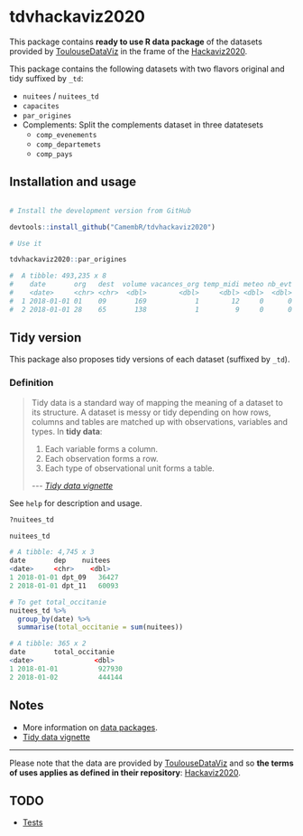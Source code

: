 tdvhackaviz2020
===============

This package contains **ready to use R data package** of the datasets provided by [ToulouseDataViz](https://toulouse-dataviz.fr/) in the frame of the [Hackaviz2020](https://github.com/ToulouseDataViz/Hackaviz2020).

This package contains the following datasets with two flavors original and tidy suffixed by `_td`:

- `nuitees` / `nuitees_td`
- `capacites`
- `par_origines`
- Complements: Split the complements dataset in three datatesets
    - `comp_evenements`
    - `comp_departemets`
    - `comp_pays`
    
## Installation and usage

```R

# Install the development version from GitHub

devtools::install_github("CamembR/tdvhackaviz2020")

# Use it

tdvhackaviz2020::par_origines

#  A tibble: 493,235 x 8
#    date       org   dest  volume vacances_org temp_midi meteo nb_evt
#    <date>     <chr> <chr>  <dbl>        <dbl>     <dbl> <dbl>  <dbl>
#  1 2018-01-01 01    09       169            1        12     0      0
#  2 2018-01-01 28    65       138            1         9     0      0
```

## Tidy version

This package also proposes tidy versions of each dataset (suffixed by `_td`).

### Definition

> Tidy data is a standard way of mapping the meaning of a dataset to its structure. A dataset is messy or tidy depending on how rows, columns and tables are matched up with observations, variables and types. 
In **tidy data**:
>
> 1. Each variable forms a column.
> 2. Each observation forms a row.
> 3. Each type of observational unit forms a table.
>
> --- <cite>[Tidy data vignette](https://cran.r-project.org/web/packages/tidyr/vignettes/tidy-data.html)</cite>

See `help` for description and usage.

```R
?nuitees_td

nuitees_td

# A tibble: 4,745 x 3
date       dep    nuitees
<date>     <chr>    <dbl>
1 2018-01-01 dpt_09   36427
2 2018-01-01 dpt_11   60093

# To get total_occitanie
nuitees_td %>%
  group_by(date) %>%
  summarise(total_occitanie = sum(nuitees))

# A tibble: 365 x 2
date       total_occitanie
<date>               <dbl>
1 2018-01-01          927930
2 2018-01-02          444144
```

## Notes

- More information on [data packages](http://r-pkgs.had.co.nz/data.html).
- [Tidy data vignette](https://cran.r-project.org/web/packages/tidyr/vignettes/tidy-data.html)

-----

Please note that the data are provided by [ToulouseDataViz](https://toulouse-dataviz.fr/) and so **the terms of uses applies as defined in their repository**: [Hackaviz2020](https://github.com/ToulouseDataViz/Hackaviz2020).

## TODO

- [Tests](https://testthat.r-lib.org/)
